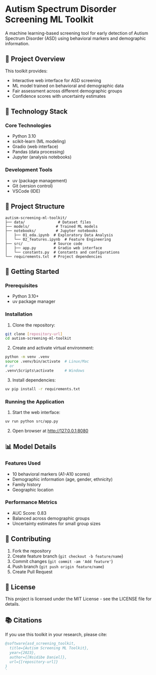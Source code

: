 # Autism Spectrum Disorder Screening ML Toolkit

A machine learning-based screening tool for early detection of Autism Spectrum Disorder (ASD) using behavioral markers and demographic information.

## 🎯 Project Overview

This toolkit provides:
- Interactive web interface for ASD screening
- ML model trained on behavioral and demographic data
- Fair assessment across different demographic groups
- Confidence scores with uncertainty estimates

## 🔧 Technology Stack

### Core Technologies
- Python 3.10
- scikit-learn (ML modeling)
- Gradio (web interface)
- Pandas (data processing)
- Jupyter (analysis notebooks)

### Development Tools
- uv (package management)
- Git (version control)
- VSCode (IDE)

## 📁 Project Structure
```
autism-screening-ml-toolkit/
├── data/               # Dataset files
├── models/            # Trained ML models
├── notebooks/         # Jupyter notebooks
│   ├── 01_eda.ipynb  # Exploratory Data Analysis
│   └── 02_features.ipynb  # Feature Engineering
├── src/              # Source code
│   ├── app.py        # Gradio web interface
│   └── constants.py  # Constants and configurations
└── requirements.txt  # Project dependencies
```

## 🚀 Getting Started

### Prerequisites
- Python 3.10+
- uv package manager

### Installation
1. Clone the repository:
```bash
git clone [repository-url]
cd autism-screening-ml-toolkit
```

2. Create and activate virtual environment:
```bash
python -m venv .venv
source .venv/bin/activate  # Linux/Mac
# or
.venv\Scripts\activate     # Windows
```

3. Install dependencies:
```bash
uv pip install -r requirements.txt
```

### Running the Application
1. Start the web interface:
```bash
uv run python src/app.py
```
2. Open browser at http://127.0.0.1:8080

## 📊 Model Details

### Features Used
- 10 behavioral markers (A1-A10 scores)
- Demographic information (age, gender, ethnicity)
- Family history
- Geographic location

### Performance Metrics
- AUC Score: 0.83
- Balanced across demographic groups
- Uncertainty estimates for small group sizes

## 👥 Contributing

1. Fork the repository
2. Create feature branch (`git checkout -b feature/name`)
3. Commit changes (`git commit -am 'Add feature'`)
4. Push branch (`git push origin feature/name`)
5. Create Pull Request

## 📄 License

This project is licensed under the MIT License - see the LICENSE file for details.

## 📚 Citations

If you use this toolkit in your research, please cite:

```bibtex
@software{asd_screening_toolkit,
  title={Autism Screening ML Toolkit},
  year={2023},
  author={[Nsidibe Daniel]},
  url={[repository-url]}
}
`